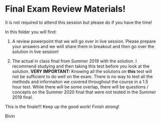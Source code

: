 # Final Exam Review Materials!
It is not required to attend this session but please do if you have the time!

In this folder you will find:

1.  A review powerpoint that we will go over in live session.  Please prepare your answers and we wiill share them in breakout and then go over the solution in live session!  

2.  The actual in class final from Summer 2019 with the solution.  I recommend studying and then taking this test before you look at the solution.  **VERY IMPORTANT:**  Knowing all the solutons on **this** test will not be sufficient to do well on the exam.  There is no way to test all the methods and informaiton we covered throughout the course in a 1.5 hour test.  While there will be some overlap, there will be questions / concepts on the Summer 2020 final that were not tested in the Summer 2019 final.  

This is the finale!!!  Keep up the good work!  Finish strong!

Bivin
